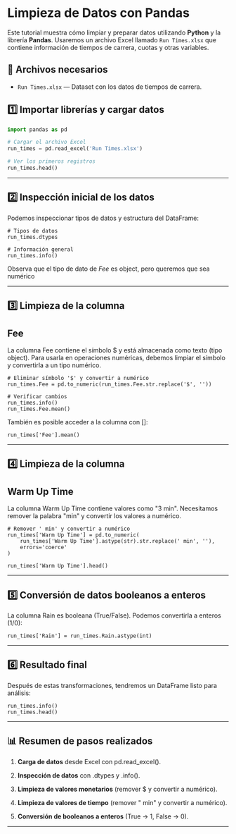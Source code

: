 
# Limpieza de Datos con Pandas

Este tutorial muestra cómo limpiar y preparar datos utilizando **Python** y la librería **Pandas**. Usaremos un archivo Excel llamado `Run Times.xlsx` que contiene información de tiempos de carrera, cuotas y otras variables.

## 📂 Archivos necesarios

- `Run Times.xlsx` — Dataset con los datos de tiempos de carrera.


## 1️⃣ Importar librerías y cargar datos

```python
import pandas as pd

# Cargar el archivo Excel
run_times = pd.read_excel('Run Times.xlsx')

# Ver los primeros registros
run_times.head()
````

***

## **2️⃣ Inspección inicial de los datos**

Podemos inspeccionar tipos de datos y estructura del DataFrame:

```
# Tipos de datos
run_times.dtypes

# Información general
run_times.info()
```

Observa que el tipo de dato de *Fee* es object, pero queremos que sea numérico

***

## 3️⃣ Limpieza de la columna

## **Fee**

La columna Fee contiene el símbolo $ y está almacenada como texto (tipo object). Para usarla en operaciones numéricas, debemos limpiar el símbolo y convertirla a un tipo numérico.

```
# Eliminar símbolo '$' y convertir a numérico
run_times.Fee = pd.to_numeric(run_times.Fee.str.replace('$', ''))

# Verificar cambios
run_times.info()
run_times.Fee.mean()
```

También es posible acceder a la columna con \[]:

```
run_times['Fee'].mean()
```

***

## **4️⃣ Limpieza de la columna**

## **Warm Up Time**

La columna Warm Up Time contiene valores como "3 min". Necesitamos remover la palabra "min" y convertir los valores a numérico.

```
# Remover ' min' y convertir a numérico
run_times['Warm Up Time'] = pd.to_numeric(
    run_times['Warm Up Time'].astype(str).str.replace(' min', ''),
    errors='coerce'
)

run_times['Warm Up Time'].head()
```

***

## **5️⃣ Conversión de datos booleanos a enteros**

La columna Rain es booleana (True/False). Podemos convertirla a enteros (1/0):

```
run_times['Rain'] = run_times.Rain.astype(int)
```

***

## **6️⃣ Resultado final**

Después de estas transformaciones, tendremos un DataFrame listo para análisis:

```
run_times.info()
run_times.head()
```

***

## **📊 Resumen de pasos realizados**

1. **Carga de datos** desde Excel con pd.read\_excel().

2. **Inspección de datos** con .dtypes y .info().

3. **Limpieza de valores monetarios** (remover $ y convertir a numérico).

4. **Limpieza de valores de tiempo** (remover " min" y convertir a numérico).

5. **Conversión de booleanos a enteros** (True → 1, False → 0).

***
